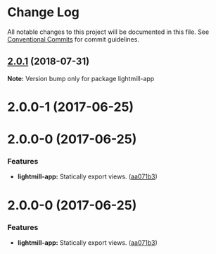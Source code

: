 # Change Log

All notable changes to this project will be documented in this file.
See [Conventional Commits](https://conventionalcommits.org) for commit guidelines.

<a name="2.0.1"></a>
## [2.0.1](https://github.com/QuentinRoy/lightmill-js/tree/master/packages/lightmill-app/compare/v2.0.0...v2.0.1) (2018-07-31)




**Note:** Version bump only for package lightmill-app

<a name="2.0.0-1"></a>
# 2.0.0-1 (2017-06-25)



<a name="2.0.0-0"></a>
# 2.0.0-0 (2017-06-25)


### Features

* **lightmill-app:** Statically export views. ([aa071b3](https://github.com/QuentinRoy/lightmill-js/tree/master/packages/lightmill-app/commit/aa071b3))




<a name="2.0.0-0"></a>
# 2.0.0-0 (2017-06-25)


### Features

* **lightmill-app:** Statically export views. ([aa071b3](https://github.com/QuentinRoy/lightmill-js/commit/aa071b3))
